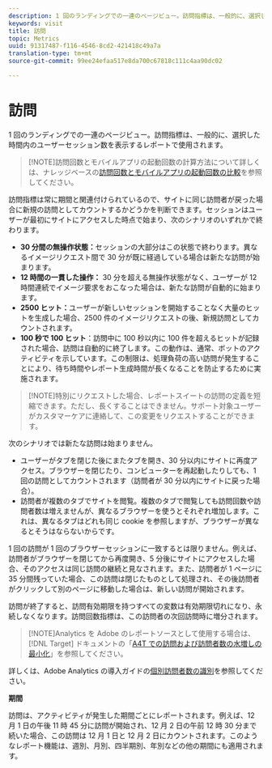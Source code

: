 ```yaml
---
description: 1 回のランディングでの一連のページビュー。訪問指標は、一般的に、選択した時間内のユーザーセッション数を表示するレポートで使用されます。
keywords: visit
title: 訪問
topic: Metrics
uuid: 91317487-f116-4546-8cd2-421418c49a7a
translation-type: tm+mt
source-git-commit: 99ee24efaa517e8da700c67818c111c4aa90dc02

---
```



# 訪問

1 回のランディングでの一連のページビュー。訪問指標は、一般的に、選択した時間内のユーザーセッション数を表示するレポートで使用されます。

> [!NOTE]訪問回数とモバイルアプリの起動回数の計算方法について詳しくは、ナレッジベースの[訪問回数とモバイルアプリの起動回数の比較](https://helpx.adobe.com/analytics/kb/compare-visits-and-mobile-app-launches.html)を参照してください。

訪問指標は常に期間と関連付けられているので、サイトに同じ訪問者が戻った場合に新規の訪問としてカウントするかどうかを判断できます。セッションはユーザーが最初にサイトにアクセスした時点で始まり、次のシナリオのいずれかで終わります。

* **30 分間の無操作状態：**&#x200B;セッションの大部分はこの状態で終わります。異なるイメージリクエスト間で 30 分が既に経過している場合は新たな訪問が始まります。
* **12 時間の一貫した操作：** 30 分を超える無操作状態がなく、ユーザーが 12 時間連続でイメージ要求をおこなった場合は、新たな訪問が自動的に始まります。
* **2500 ヒット：**&#x200B;ユーザーが新しいセッションを開始することなく大量のヒットを生成した場合、2500 件のイメージリクエストの後、新規訪問としてカウントされます。
* **100 秒で 100 ヒット**：訪問中に 100 秒以内に 100 件を超えるヒットが記録された場合、訪問は自動的に終了します。この動作は、通常、ボットのアクティビティを示しています。この制限は、処理負荷の高い訪問が発生することにより、待ち時間やレポート生成時間が長くなることを防止するために実施されます。

> [!NOTE]特別にリクエストした場合、レポートスイートの訪問の定義を短縮できます。ただし、長くすることはできません。サポート対象ユーザーがカスタマーケアに連絡して、この変更をリクエストすることができます。

次のシナリオでは新たな訪問は始まりません。

* ユーザーがタブを閉じた後にまたタブを開き、30 分以内にサイトに再度アクセス。ブラウザーを閉じたり、コンピューターを再起動したりしても、1 回の訪問としてカウントされます（訪問者が 30 分以内にサイトに戻った場合）。
* 訪問者が複数のタブでサイトを閲覧。複数のタブで閲覧しても訪問回数や訪問者数は増えませんが、異なるブラウザーを使うとそれぞれ増加します。これは、異なるタブはどれも同じ cookie を参照しますが、ブラウザーが異なるとそうはならないからです。

1 回の訪問が 1 回のブラウザーセッションに一致するとは限りません。例えば、訪問者がブラウザーを閉じてから再度開き、5 分後にサイトにアクセスした場合、そのアクセスは同じ訪問の継続と見なされます。また、訪問者が 1 ページに 35 分間残っていた場合、この訪問は閉じたものとして処理され、その後訪問者がクリックして別のページに移動した場合は、新しい訪問が開始されます。

訪問が終了すると、訪問有効期限を持つすべての変数は有効期限切れになり、永続しなくなります。訪問回数指標は、この訪問者の次回訪問時に増分されます。

> [!NOTE]Analytics を Adobe のレポートソースとして使用する場合は、[!DNL Target] ドキュメントの「[A4T での訪問および訪問者数の水増しの最小化](https://marketing.adobe.com/resources/help/en_US/target/a4t/minimizing-inflated-visit-and-visitor-counts-a4t.html)」を参照してください。

詳しくは、Adobe Analytics の導入ガイドの[個別訪問者数の識別](https://marketing.adobe.com/resources/help/en_US/sc/implement/visid_overview.html)を参照してください。

**期間**

訪問は、アクティビティが発生した期間ごとにレポートされます。例えば、12 月 1 日の午後 11 時 45 分に訪問が開始され、12 月 2 日の午前 12 時 30 分まで続いた場合、この訪問は 12 月 1 日と 12 月 2 日にカウントされます。このようなレポート機能は、週別、月別、四半期別、年別などの他の期間にも適用されます。
